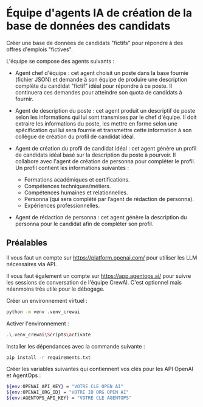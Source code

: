 # Équipe d'agents IA de création de la base de données des candidats
Créer une base de données de candidats "fictifs" pour répondre à des offres d'emplois "fictives".

L'équipe se compose des agents suivants :

- Agent chef d'équipe : cet agent choisit un poste dans la base fournie (fichier JSON) 
et demande à son équipe de produire une description complète du candidat "fictif" 
idéal pour répondre à ce poste. 
Il continuera ces demandes pour atteindre son quota de candidats à fournir.


- Agent de description du poste : cet agent produit un descriptif
de poste selon les informations qui lui sont transmises par le chef d'équipe. 
Il doit extraire les informations du poste, les mettre en forme selon une spécification qui lui
sera fournie et transmettre cette information à son collègue de création du profil de candidat idéal. 


- Agent de création du profil de candidat idéal : cet agent génère un
profil de candidats idéal basé sur la description du poste à pourvoir.
Il collabore avec l'agent de création de personna pour compléter le profil.
Un profil contient les informations suivantes :
  * Formations académiques et certifications.
  * Compétences techniques/métiers.
  * Compétences humaines et relationnelles.
  * Personna (qui sera complété par l’agent de rédaction de personna).
  * Expériences professionnelles.
  

- Agent de rédaction de personna : cet agent génère la description
  du personna pour le candidat afin de compléter son profil.

## Préalables
Il vous faut un compte sur https://platform.openai.com/ pour utiliser les LLM nécessaires via API.

Il vous faut également un compte sur https://app.agentops.ai/ 
pour suivre les sessions de conversation de l'équipe CrewAI. C'est optionnel mais néanmoins très utile
pour le débogage.

Créer un environnement virtuel :
```bash
python -m venv .venv_crewai  
```
Activer l'environnement : 
```bash
.\.venv_crewai\Scripts\activate
```
Installer les dépendances avec la commande suivante :
```bash
pip install -r requirements.txt
 ``` 
Créer les variables suivantes qui contiennent vos clés pour les API OpenAI et AgentOps :
```bash
${env:OPENAI_API_KEY} = "VOTRE CLE OPEN AI"
${env:OPENAI_ORG_ID} = "VOTRE ID ORG OPEN AI"
${env:AGENTOPS_API_KEY} = "VOTRE CLE AGENTOPS"
```